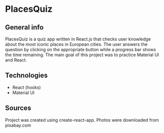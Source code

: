 # PlacesQuiz

## General info
PlacesQuiz is a quiz app written in React.js that checks user knowledge about the most iconic places in European cities. The user answers the question by clicking on the appropriate button while a progress bar shows the time remaining.
The main goal of this project was to practice Material UI and React.

## Technologies
* React (hooks)
* Material UI

## Sources
Project was created using create-react-app. Photos were downloaded from pixabay.com
